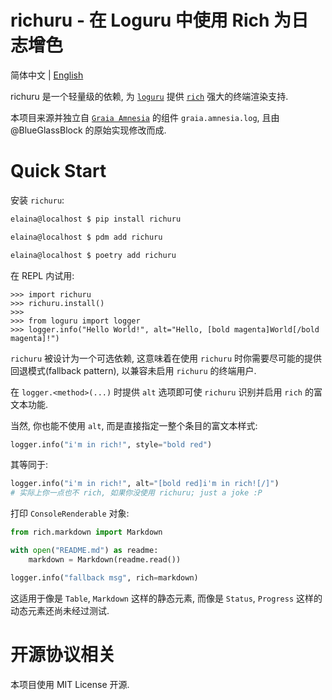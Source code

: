 # richuru - 在 Loguru 中使用 Rich 为日志增色

简体中文 | [English](README.md)

richuru 是一个轻量级的依赖, 为 [`loguru`](https://github.com/Delgan/loguru) 提供 [`rich`](https://github.com/willmcgugan/rich) 强大的终端渲染支持.

本项目来源并独立自 [`Graia Amnesia`](https://github.com/GraiaProject/Amnesia) 的组件 `graia.amnesia.log`,
且由 @BlueGlassBlock 的原始实现修改而成.

# Quick Start

安装 `richuru`:

```bash
elaina@localhost $ pip install richuru

elaina@localhost $ pdm add richuru

elaina@localhost $ poetry add richuru
```

在 REPL 内试用:

```
>>> import richuru
>>> richuru.install()
>>> 
>>> from loguru import logger
>>> logger.info("Hello World!", alt="Hello, [bold magenta]World[/bold magenta]!")
```

`richuru` 被设计为一个可选依赖, 这意味着在使用 `richuru` 时你需要尽可能的提供回退模式(fallback pattern), 以兼容未启用 `richuru` 的终端用户.

在 `logger.<method>(...)` 时提供 `alt` 选项即可使 `richuru` 识别并启用 `rich` 的富文本功能.

当然, 你也能不使用 `alt`, 而是直接指定一整个条目的富文本样式:

```python
logger.info("i'm in rich!", style="bold red")
```

其等同于:

```python
logger.info("i'm in rich!", alt="[bold red]i'm in rich![/]")
# 实际上你一点也不 rich, 如果你没使用 richuru; just a joke :P
```

打印 `ConsoleRenderable` 对象:

```python
from rich.markdown import Markdown

with open("README.md") as readme:
    markdown = Markdown(readme.read())

logger.info("fallback msg", rich=markdown)
```

这适用于像是 `Table`, `Markdown` 这样的静态元素, 而像是 `Status`, `Progress` 这样的动态元素还尚未经过测试.

# 开源协议相关

本项目使用 MIT License 开源.